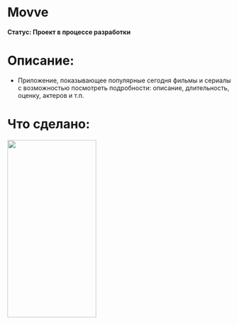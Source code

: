 # Movve
**Статус: Проект в процессе разработки**

# Описание:
* Приложение, показывающее популярные сегодня фильмы и сериалы с возможностью посмотреть подробности: описание, длительность, оценку, актеров и т.п.

# Что сделано:
<img src="https://user-images.githubusercontent.com/96415880/190196453-29fcca5e-2ede-4cbe-9257-b688ccab03d8.gif" width="200" height="400" />
